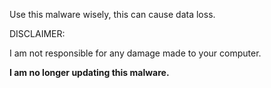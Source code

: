 Use this malware wisely, this can cause data loss.

DISCLAIMER:

I am not responsible for any
damage made to your computer.

**I am no longer updating this malware.**

